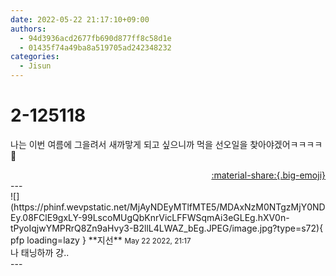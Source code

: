 ```yaml
---
date: 2022-05-22 21:17:10+09:00
authors:
  - 94d3936acd2677fb690d877ff8c58d1e
  - 01435f74a49ba8a519705ad242348232
categories:
  - Jisun
---
```


# 2-125118

<div class="post-container" markdown="1">
<div class="content-container md-sidebar__scrollwrap" markdown="1">

나는 이번 여름에 그을려서 새까맣게 되고 싶으니까 먹을 선오일을 찾아야겠어ㅋㅋㅋㅋ🌚

</div>
</div>

<div style="text-align: right;" markdown="1">
<a href="https://weverse.io/fromis9/fanpost/2-125118" style="text-align: right;">:material-share:{.big-emoji}</a>
</div>
---

<div class="comments-container md-sidebar__scrollwrap" markdown="1">
<div class="comment" markdown="1">
<div class='id-container' markdown="1">
![](https://phinf.wevpstatic.net/MjAyNDEyMTlfMTE5/MDAxNzM0NTgzMjY0NDEy.08FClE9gxLY-99LscoMUgQbKnrVicLFFWSqmAi3eGLEg.hXV0n-tPyoIqjwYMPRrQ8Zn9aHvy3-B2llL4LWAZ_bEg.JPEG/image.jpg?type=s72){ pfp loading=lazy }
**<span class="artist">지선</span>** <small>May 22 2022, 21:17</small><br>
</div>
<div class='comment-body' markdown="1">
나 태닝하까 걍..
</div>
</div>
</div>
---
